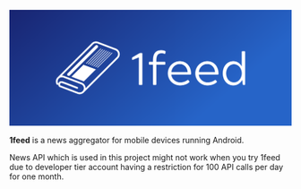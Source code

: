 ![1feed Logo (cover)](branding/cover.png)
<br>

**1feed** is a news aggregator for mobile devices running Android. <a name="intro"/>

News API which is used in this project might not work when you try 1feed due to developer tier account having a restriction for 100 API calls per day for one month.

